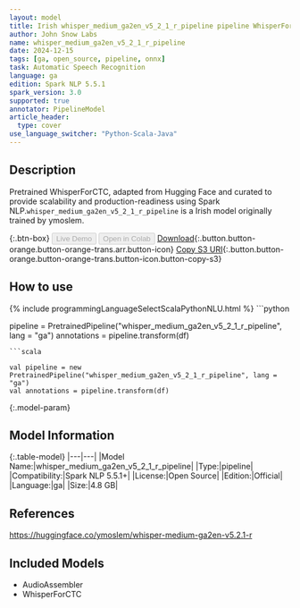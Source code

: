 ```yaml
---
layout: model
title: Irish whisper_medium_ga2en_v5_2_1_r_pipeline pipeline WhisperForCTC from ymoslem
author: John Snow Labs
name: whisper_medium_ga2en_v5_2_1_r_pipeline
date: 2024-12-15
tags: [ga, open_source, pipeline, onnx]
task: Automatic Speech Recognition
language: ga
edition: Spark NLP 5.5.1
spark_version: 3.0
supported: true
annotator: PipelineModel
article_header:
  type: cover
use_language_switcher: "Python-Scala-Java"
---
```


## Description

Pretrained WhisperForCTC, adapted from Hugging Face and curated to provide scalability and production-readiness using Spark NLP.`whisper_medium_ga2en_v5_2_1_r_pipeline` is a Irish model originally trained by ymoslem.

{:.btn-box}
<button class="button button-orange" disabled>Live Demo</button>
<button class="button button-orange" disabled>Open in Colab</button>
[Download](https://s3.amazonaws.com/auxdata.johnsnowlabs.com/public/models/whisper_medium_ga2en_v5_2_1_r_pipeline_ga_5.5.1_3.0_1734236280425.zip){:.button.button-orange.button-orange-trans.arr.button-icon}
[Copy S3 URI](s3://auxdata.johnsnowlabs.com/public/models/whisper_medium_ga2en_v5_2_1_r_pipeline_ga_5.5.1_3.0_1734236280425.zip){:.button.button-orange.button-orange-trans.button-icon.button-copy-s3}

## How to use



<div class="tabs-box" markdown="1">
{% include programmingLanguageSelectScalaPythonNLU.html %}
```python

pipeline = PretrainedPipeline("whisper_medium_ga2en_v5_2_1_r_pipeline", lang = "ga")
annotations =  pipeline.transform(df)   

```
```scala

val pipeline = new PretrainedPipeline("whisper_medium_ga2en_v5_2_1_r_pipeline", lang = "ga")
val annotations = pipeline.transform(df)

```
</div>

{:.model-param}
## Model Information

{:.table-model}
|---|---|
|Model Name:|whisper_medium_ga2en_v5_2_1_r_pipeline|
|Type:|pipeline|
|Compatibility:|Spark NLP 5.5.1+|
|License:|Open Source|
|Edition:|Official|
|Language:|ga|
|Size:|4.8 GB|

## References

https://huggingface.co/ymoslem/whisper-medium-ga2en-v5.2.1-r

## Included Models

- AudioAssembler
- WhisperForCTC